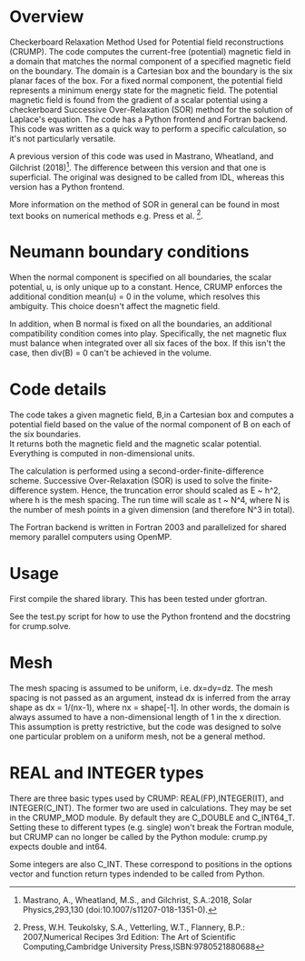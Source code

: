 # Overview 

Checkerboard Relaxation Method Used for Potential field reconstructions (CRUMP). The code computes the current-free (potential) magnetic field in a domain that matches the normal component of a specified magnetic field
on the boundary. The domain is a Cartesian box and the boundary is the six planar faces of the box. For a fixed normal component, the potential field represents a minimum energy state 
for the magnetic field. The potential magnetic field is found from the gradient of a scalar potential using a checkerboard Successive Over-Relaxation (SOR) method for the solution of Laplace's equation. The code has a Python frontend and Fortran backend. This code was written as a quick way to perform a specific calculation, so it's not particularly versatile. 

A previous version of this code was used in Mastrano, Wheatland, and Gilchrist (2018)[^1].
The difference between this version and that one is superficial. The original was designed to be called from IDL, whereas this version
has a Python frontend. 

More information on the method of SOR in general can be found in most text books on numerical methods e.g. Press et al. [^2].

[^1]: Mastrano, A., Wheatland, M.S., and Gilchrist, S.A.:2018, Solar Physics,293,130 (doi:10.1007/s11207-018-1351-0).
[^2]: Press, W.H. Teukolsky, S.A., Vetterling, W.T., Flannery, B.P.: 2007,Numerical Recipes 3rd Edition: The Art of Scientific Computing,Cambridge University Press,ISBN:9780521880688

# Neumann boundary conditions 

When the normal component is specified on all boundaries, the scalar potential, u, is only unique up to a constant. Hence, CRUMP enforces the additional
condition mean(u) = 0 in the volume, which resolves this ambiguity. This choice doesn't affect the magnetic field. 

In addition, when B normal is fixed on all the boundaries, an additional compatibility condition comes into play. Specifically, the net magnetic 
flux must balance when integrated over all six faces of the box. If this isn't the case, then div(B) = 0 can't be achieved in the volume. 

# Code details

The code takes a given magnetic field, B,in a Cartesian box and computes a potential field based on the value of the normal component of B on each of the six boundaries.  
It returns both the magnetic field and the magnetic scalar potential. Everything is computed in non-dimensional units. 

The calculation is performed using a second-order-finite-difference scheme. Successive Over-Relaxation (SOR) is used to solve the finite-difference system. 
Hence, the truncation error should scaled as E ~ h^2, where h is the mesh spacing. The run time will scale as t ~ N^4, where N is the number of mesh points in a given dimension (and therefore N^3 in total). 

The Fortran backend is written in Fortran 2003 and parallelized for shared memory parallel computers using OpenMP. 

# Usage

First compile the shared library. This has been tested under gfortran. 

See the test.py script for how to use the Python frontend and the docstring for crump.solve. 


# Mesh

The mesh spacing is assumed to be uniform, i.e. dx=dy=dz. The mesh spacing is not passed as an argument, instead dx is inferred from the array shape
as dx = 1/(nx-1), where nx = shape[-1]. In other words, the domain is always assumed to have a non-dimensional length of 1 in the x direction. This
assumption is pretty restrictive, but the code was designed to solve one particular problem on a uniform mesh, not be a general method.

# REAL and INTEGER types

There are three basic types used by CRUMP: REAL(FP),INTEGER(IT), and INTEGER(C_INT). 
The former two are used in calculations. They may be set in the CRUMP_MOD module. By default they 
are C_DOUBLE and C_INT64_T. Setting these to different types (e.g. single) won't break the Fortran module, but
CRUMP can no longer be called by the Python module: crump.py expects double and int64.

Some integers are also C_INT. These correspond to positions in the options vector and function return types indended to be
called from Python. 




